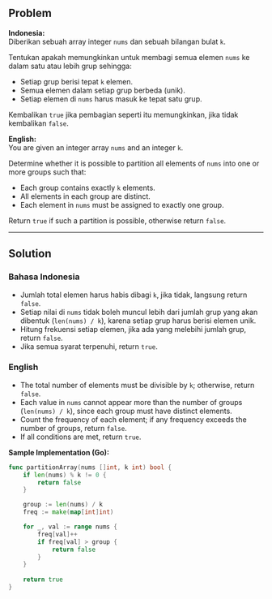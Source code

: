 ## Problem

**Indonesia:**  
Diberikan sebuah array integer `nums` dan sebuah bilangan bulat `k`.

Tentukan apakah memungkinkan untuk membagi semua elemen `nums` ke dalam satu atau lebih grup sehingga:
- Setiap grup berisi tepat `k` elemen.
- Semua elemen dalam setiap grup berbeda (unik).
- Setiap elemen di `nums` harus masuk ke tepat satu grup.

Kembalikan `true` jika pembagian seperti itu memungkinkan, jika tidak kembalikan `false`.

**English:**  
You are given an integer array `nums` and an integer `k`.

Determine whether it is possible to partition all elements of `nums` into one or more groups such that:
- Each group contains exactly `k` elements.
- All elements in each group are distinct.
- Each element in `nums` must be assigned to exactly one group.

Return `true` if such a partition is possible, otherwise return `false`.

---

## Solution

### Bahasa Indonesia

- Jumlah total elemen harus habis dibagi `k`, jika tidak, langsung return `false`.
- Setiap nilai di `nums` tidak boleh muncul lebih dari jumlah grup yang akan dibentuk (`len(nums) / k`), karena setiap grup harus berisi elemen unik.
- Hitung frekuensi setiap elemen, jika ada yang melebihi jumlah grup, return `false`.
- Jika semua syarat terpenuhi, return `true`.

### English

- The total number of elements must be divisible by `k`; otherwise, return `false`.
- Each value in `nums` cannot appear more than the number of groups (`len(nums) / k`), since each group must have distinct elements.
- Count the frequency of each element; if any frequency exceeds the number of groups, return `false`.
- If all conditions are met, return `true`.

**Sample Implementation (Go):**
```go
func partitionArray(nums []int, k int) bool {
    if len(nums) % k != 0 {
        return false
    }

    group := len(nums) / k
    freq := make(map[int]int)

    for _, val := range nums {
        freq[val]++
        if freq[val] > group {
            return false
        }
    }
    
    return true
}
```